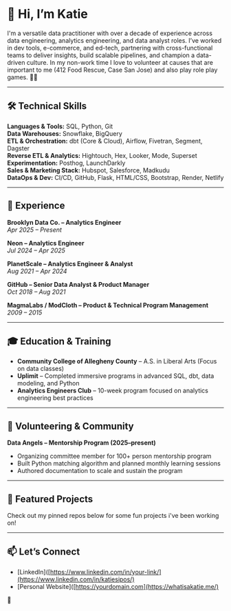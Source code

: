 # 👋 Hi, I’m Katie

I'm a versatile data practitioner with over a decade of experience across data engineering, analytics engineering, and data analyst roles. I’ve worked in dev tools, e-commerce, and ed-tech, partnering with cross-functional teams to deliver insights, build scalable pipelines, and champion a data-driven culture. In my non-work time I love to volunteer at causes that are important to me (412 Food Rescue, Case San Jose) and also play role play games. 🧙‍♀️

---

## 🛠️ Technical Skills

**Languages & Tools:** SQL, Python, Git  
**Data Warehouses:** Snowflake, BigQuery  
**ETL & Orchestration:** dbt (Core & Cloud), Airflow, Fivetran, Segment, Dagster  
**Reverse ETL & Analytics:** Hightouch, Hex, Looker, Mode, Superset  
**Experimentation:** Posthog, LaunchDarkly  
**Sales & Marketing Stack:** Hubspot, Salesforce, Madkudu  
**DataOps & Dev:** CI/CD, GitHub, Flask, HTML/CSS, Bootstrap, Render, Netlify

---

## 💼 Experience

**Brooklyn Data Co. – Analytics Engineer**  
*Apr 2025 – Present*  

**Neon – Analytics Engineer**  
*Jul 2024 – Apr 2025*  

**PlanetScale – Analytics Engineer & Analyst**  
*Aug 2021 – Apr 2024*  

**GitHub – Senior Data Analyst & Product Manager**  
*Oct 2018 – Aug 2021*  

**MagmaLabs / ModCloth – Product & Technical Program Management**  
*2009 – 2015*  


---

## 🎓 Education & Training

- **Community College of Allegheny County** – A.S. in Liberal Arts (Focus on data classes)
- **Uplimit** – Completed immersive programs in advanced SQL, dbt, data modeling, and Python  
- **Analytics Engineers Club** – 10-week program focused on analytics engineering best practices  

---

## 🤝 Volunteering & Community

**Data Angels – Mentorship Program (2025–present)**  
- Organizing committee member for 100+ person mentorship program  
- Built Python matching algorithm and planned monthly learning sessions  
- Authored documentation to scale and sustain the program

---

## 🧪 Featured Projects

Check out my pinned repos below for some fun projects i've been working on! 

---

## 📫 Let’s Connect

- [LinkedIn]([https://www.linkedin.com/in/your-link/](https://www.linkedin.com/in/katiesipos/)
- [Personal Website]([https://yourdomain.com](https://whatisakatie.me/)


🌻

